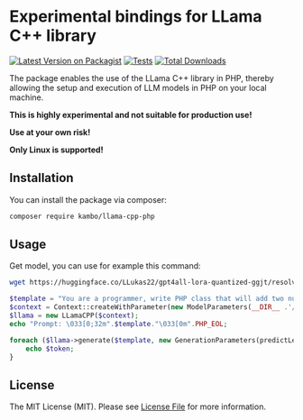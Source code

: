 # Experimental bindings for LLama C++ library

[![Latest Version on Packagist](https://img.shields.io/packagist/v/kambo/llama-cpp.svg?style=flat-square)](https://packagist.org/packages/kambo/llama-cpp)
[![Tests](https://img.shields.io/github/actions/workflow/status/kambo-1st/llama-cpp-php/run-tests.yml?branch=main&label=tests&style=flat-square)](https://github.com/kambo-1st/llama-cpp-php/actions/workflows/run-tests.yml)
[![Total Downloads](https://img.shields.io/packagist/dt/kambo/llama-cpp.svg?style=flat-square)](https://packagist.org/packages/kambo/llama-cpp)

The package enables the use of the LLama C++ library in PHP, thereby allowing the setup and execution of LLM models in PHP on your local machine.

**This is highly experimental and not suitable for production use!**

**Use at your own risk!**

**Only Linux is supported!**

## Installation

You can install the package via composer:

```bash
composer require kambo/llama-cpp-php
```

## Usage

Get model, you can use for example this command:
```bash
wget https://huggingface.co/LLukas22/gpt4all-lora-quantized-ggjt/resolve/main/ggjt-model.bin
```

```php
$template = "You are a programmer, write PHP class that will add two numbers and print the result. Stop at class end.";
$context = Context::createWithParameter(new ModelParameters(__DIR__ .'/models/ggjt-model.bin'));
$llama = new LLamaCPP($context);
echo "Prompt: \033[0;32m".$template."\033[0m".PHP_EOL;

foreach ($llama->generate($template, new GenerationParameters(predictLength: 200)) as $token) {
    echo $token;
}
```

## License

The MIT License (MIT). Please see [License File](LICENSE.md) for more information.
